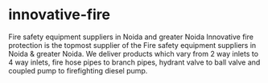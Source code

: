 # innovative-fire
Fire safety equipment suppliers in Noida and greater Noida  Innovative fire protection is the topmost supplier of the Fire safety equipment suppliers in Noida &amp; greater Noida. We deliver products which vary from 2 way inlets to 4 way inlets, fire hose pipes to branch pipes, hydrant valve to ball valve and coupled pump to firefighting diesel pump. 
